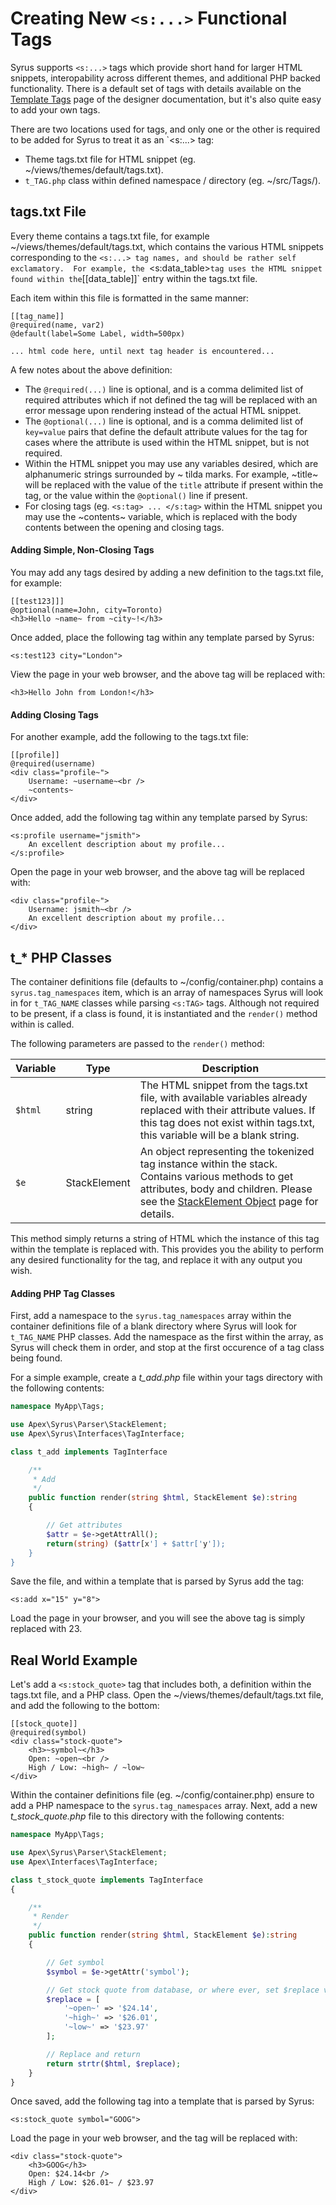
# Creating New `<s:...>` Functional Tags

Syrus supports `<s:...>` tags which provide short hand for larger HTML snippets, interopability across different themes, and additional PHP backed functionality.  There is a default set of tags with details available on the [Template Tags](designers/tags.md) page of the designer documentation, but it's also quite easy to add your own tags.

There are two locations used for tags, and only one or the other is required to be added for Syrus to treat it as an `&lt;s:...&gt; tag:

* Theme tags.txt file for HTML snippet (eg. ~/views/themes/default/tags.txt).
* `t_TAG.php` class within defined namespace / directory (eg. ~/src/Tags/).


## tags.txt File

Every theme contains a tags.txt file, for example ~/views/themes/default/tags.txt, which contains the various HTML snippets corresponding to the `<s:...> tag names, and should be rather self exclamatory.  For example, the `&lt;s:data_table&gt;` tag uses the HTML snippet found within the `[[data_table]]` entry within the tags.txt file.

Each item within this file is formatted in the same manner:

~~~
[[tag_name]]
@required(name, var2)
@default(label=Some Label, width=500px)

... html code here, until next tag header is encountered...
~~~

A few notes about the above definition:

* The `@required(...)` line is optional, and is a comma delimited list of required attributes which if not defined the tag will be replaced with an error message upon rendering instead of the actual HTML snippet.
* The `@optional(...)` line is optional, and is a comma delimited list of `key=value` pairs that define the default attribute values for the tag for cases where the attribute is used within the HTML snippet, but is not required.
* Within the HTML snippet you may use any variables desired, which are alphanumeric strings surrounded by ~ tilda marks.  For example, ~title~ will be replaced with the value of the `title` attribute if present within the tag, or the value within the `@optional()` line if present.
* For closing tags (eg. `<s:tag> ... </s:tag>` within the HTML snippet you may use the ~contents~ variable, which is replaced with the body contents between the opening and closing tags.


#### Adding Simple, Non-Closing Tags

You may add any tags desired by adding a new definition to the tags.txt file, for example:

~~~
[[test123]]]
@optional(name=John, city=Toronto)
<h3>Hello ~name~ from ~city~!</h3>
~~~

Once added, place the following tag within any template parsed by Syrus:

~~~
<s:test123 city="London">
~~~

View the page in your web browser, and the above tag will be replaced with:

~~~
<h3>Hello John from London!</h3>
~~~



#### Adding Closing Tags

For another example, add the following to the tags.txt file:

~~~
[[profile]]
@required(username)
<div class="profile~">
    Username: ~username~<br />
    ~contents~
</div>
~~~

Once added, add the following tag within any template parsed by Syrus:

~~~
<s:profile username="jsmith">
    An excellent description about my profile...
</s:profile>
~~~

Open the page in your web browser, and the above tag will be replaced with:

~~~
<div class="profile~">
    Username: jsmith~<br />
    An excellent description about my profile...
</div>
~~~


## t_* PHP Classes

The container definitions file (defaults to ~/config/container.php) contains a `syrus.tag_namespaces` item, which is an array of namespaces Syrus will look in for `t_TAG_NAME` classes while parsing `<s:TAG>` tags.  Although not required to be present, if a class is found, it is instantiated and the `render()` method within is called.

The following parameters are passed to the `render()` method:

Variable | Type | Description
------------- |------------- |------------- 
`$html` | string | The HTML snippet from the tags.txt file, with available variables already replaced with their attribute values.  If this tag does not exist within tags.txt, this variable will be a blank string.
`$e` | StackElement | An object representing the tokenized tag instance within the stack.  Contains various methods to get attributes, body and children.  Please see the [StackElement Object](stackelement.md) page for details.

This method simply returns a string of HTML which the instance of this tag within the template is replaced with.  This provides you the ability to perform any desired functionality for the tag, and replace it with any output you wish.


#### Adding PHP Tag Classes

First, add a namespace to the `syrus.tag_namespaces` array within the container definitions file of a blank directory where Syrus will look for `t_TAG_NAME` PHP classes.  Add the namespace as the first within the array, as Syrus will check them in order, and stop at the first occurence of a tag class being found.

For a simple example, create a *t_add.php* file within your tags directory with the following contents:

~~~php
namespace MyApp\Tags;

use Apex\Syrus\Parser\StackElement;
use Apex\Syrus\Interfaces\TagInterface;

class t_add implements TagInterface

    /**
     * Add
     */
    public function render(string $html, StackElement $e):string
    {

        // Get attributes
        $attr = $e->getAttrAll();
        return(string) ($attr[x'] + $attr['y']);
    }
}
~~~

Save the file, and within a template that is parsed by Syrus add the tag:

~~~
<s:add x="15" y="8">
~~~

Load the page in your browser, and you will see the above tag is simply replaced with 23.


## Real World Example

Let's add a `<s:stock_quote>` tag that includes both, a definition within the tags.txt file, and a PHP class.  Open the ~/views/themes/default/tags.txt file, and add the following to the bottom:

~~~
[[stock_quote]]
@required(symbol)
<div class="stock-quote">
    <h3>~symbol~</h3>
    Open: ~open~<br />
    High / Low: ~high~ / ~low~
</div>
~~~

Within the container definitions file (eg. ~/config/container.php) ensure to add a PHP namespace to the `syrus.tag_namespaces` array.  Next, add a new *t_stock_quote.php* file to this directory with the following contents:

~~~php
namespace MyApp\Tags;

use Apex\Syrus\Parser\StackElement;
use Apex\Interfaces\TagInterface;

class t_stock_quote implements TagInterface
{

    /**
     * Render
     */
    public function render(string $html, StackElement $e):string
    {

        // Get symbol
        $symbol = $e->getAttr('symbol');

        // Get stock quote from database, or where ever, set $replace vars
        $replace = [
            '~open~' => '$24.14', 
            '~high~' => '$26.01', 
            '~low~' => '$23.97'
        ];

        // Replace and return
        return strtr($html, $replace);
    }
}
~~~

Once saved, add the following tag into a template that is parsed by Syrus:

~~~
<s:stock_quote symbol="GOOG">
~~~

Load the page in your web browser, and the tag will be replaced with:

~~~
<div class="stock-quote">
    <h3>GOOG</h3>
    Open: $24.14<br />
    High / Low: $26.01~ / $23.97
</div>
~~~



